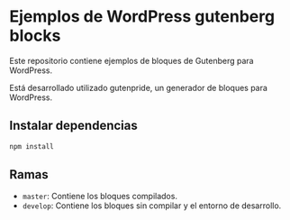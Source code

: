 # Ejemplos de WordPress gutenberg blocks

Este repositorio contiene ejemplos de bloques de Gutenberg para WordPress.

Está desarrollado utilizado gutenpride, un generador de bloques para WordPress.

## Instalar dependencias

```bash
npm install
```

## Ramas

- `master`: Contiene los bloques compilados.
- `develop`: Contiene los bloques sin compilar y el entorno de desarrollo.


